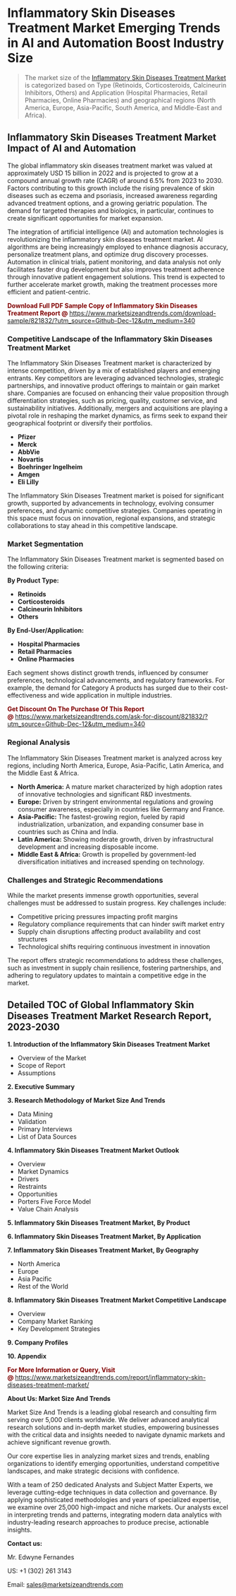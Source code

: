 <H1>Inflammatory Skin Diseases Treatment Market Emerging Trends in AI and Automation Boost Industry Size</H1><blockquote><p>The market size of the <a href="https://www.marketsizeandtrends.com/download-sample/821832/?utm_source=Github-Dec-12&amp;utm_medium=340" target="_blank">Inflammatory Skin Diseases Treatment Market </a>is categorized based on Type (Retinoids, Corticosteroids, Calcineurin Inhibitors, Others) and Application (Hospital Pharmacies, Retail Pharmacies, Online Pharmacies) and geographical regions (North America, Europe, Asia-Pacific, South America, and Middle-East and Africa).</p></blockquote><p><h2>Inflammatory Skin Diseases Treatment Market Impact of AI and Automation</h2><p>The global inflammatory skin diseases treatment market was valued at approximately USD 15 billion in 2022 and is projected to grow at a compound annual growth rate (CAGR) of around 6.5% from 2023 to 2030. Factors contributing to this growth include the rising prevalence of skin diseases such as eczema and psoriasis, increased awareness regarding advanced treatment options, and a growing geriatric population. The demand for targeted therapies and biologics, in particular, continues to create significant opportunities for market expansion.</p><p>The integration of artificial intelligence (AI) and automation technologies is revolutionizing the inflammatory skin diseases treatment market. AI algorithms are being increasingly employed to enhance diagnosis accuracy, personalize treatment plans, and optimize drug discovery processes. Automation in clinical trials, patient monitoring, and data analysis not only facilitates faster drug development but also improves treatment adherence through innovative patient engagement solutions. This trend is expected to further accelerate market growth, making the treatment processes more efficient and patient-centric.</p></p><p><strong><span style="color: #800000;">Download Full PDF Sample Copy of Inflammatory Skin Diseases Treatment Report @</span>&nbsp;</strong><a href="https://www.marketsizeandtrends.com/download-sample/821832/?utm_source=Github-Dec-12&amp;utm_medium=340">https://www.marketsizeandtrends.com/download-sample/821832/?utm_source=Github-Dec-12&amp;utm_medium=340</a></p><h3>Competitive Landscape of the Inflammatory Skin Diseases Treatment Market</h3><p>The Inflammatory Skin Diseases Treatment market is characterized by intense competition, driven by a mix of established players and emerging entrants. Key competitors are leveraging advanced technologies, strategic partnerships, and innovative product offerings to maintain or gain market share. Companies are focused on enhancing their value proposition through differentiation strategies, such as pricing, quality, customer service, and sustainability initiatives. Additionally, mergers and acquisitions are playing a pivotal role in reshaping the market dynamics, as firms seek to expand their geographical footprint or diversify their portfolios.</p><p><strong><p><ul><li>Pfizer </li><li> Merck </li><li> AbbVie </li><li> Novartis </li><li> Boehringer Ingelheim </li><li> Amgen </li><li> Eli Lilly</p></li></ul></p></strong></p><p>The Inflammatory Skin Diseases Treatment market is poised for significant growth, supported by advancements in technology, evolving consumer preferences, and dynamic competitive strategies. Companies operating in this space must focus on innovation, regional expansions, and strategic collaborations to stay ahead in this competitive landscape.</p><h3>Market Segmentation</h3><p>The Inflammatory Skin Diseases Treatment market is segmented based on the following criteria:</p><p><strong>By Product Type:</strong></p><p><strong><p><ul><li>Retinoids </li><li> Corticosteroids </li><li> Calcineurin Inhibitors </li><li> Others</p></li></ul></p></strong></p><p><strong>By End-User/Application:</strong></p><p><strong><p><ul><li>Hospital Pharmacies </li><li> Retail Pharmacies </li><li> Online Pharmacies</p></li></ul></p></strong></p><p>Each segment shows distinct growth trends, influenced by consumer preferences, technological advancements, and regulatory frameworks. For example, the demand for Category A products has surged due to their cost-effectiveness and wide application in multiple industries.</p><p><strong><span style="color: #800000;">Get Discount On The Purchase Of This Report @&nbsp;</span></strong><a href="https://www.marketsizeandtrends.com/ask-for-discount/821832/?utm_source=Github-Dec-12&amp;utm_medium=340">https://www.marketsizeandtrends.com/ask-for-discount/821832/?utm_source=Github-Dec-12&amp;utm_medium=340</a></p><h3>Regional Analysis</h3><p>The Inflammatory Skin Diseases Treatment market is analyzed across key regions, including North America, Europe, Asia-Pacific, Latin America, and the Middle East &amp; Africa.</p><ul><li><strong>North America:</strong> A mature market characterized by high adoption rates of innovative technologies and significant R&amp;D investments.</li><li><strong>Europe:</strong> Driven by stringent environmental regulations and growing consumer awareness, especially in countries like Germany and France.</li><li><strong>Asia-Pacific:</strong> The fastest-growing region, fueled by rapid industrialization, urbanization, and expanding consumer base in countries such as China and India.</li><li><strong>Latin America:</strong> Showing moderate growth, driven by infrastructural development and increasing disposable income.</li><li><strong>Middle East &amp; Africa:</strong> Growth is propelled by government-led diversification initiatives and increased spending on technology.</li></ul><h3>Challenges and Strategic Recommendations</h3><p>While the market presents immense growth opportunities, several challenges must be addressed to sustain progress. Key challenges include:</p><ul><li>Competitive pricing pressures impacting profit margins</li><li>Regulatory compliance requirements that can hinder swift market entry</li><li>Supply chain disruptions affecting product availability and cost structures</li><li>Technological shifts requiring continuous investment in innovation</li></ul><p>The report offers strategic recommendations to address these challenges, such as investment in supply chain resilience, fostering partnerships, and adhering to regulatory updates to maintain a competitive edge in the market.</p><h2>Detailed TOC of Global Inflammatory Skin Diseases Treatment Market Research Report, 2023-2030</h2><p><strong>1. Introduction of the Inflammatory Skin Diseases Treatment Market</strong></p><ul><li>Overview of the Market</li><li>Scope of Report</li><li>Assumptions&nbsp;</li></ul><p><strong>2. Executive Summary</strong></p><p><strong>3. Research Methodology of <strong>Market Size And Trends</strong></strong></p><ul><li>Data Mining</li><li>Validation</li><li>Primary Interviews</li><li>List of Data Sources&nbsp;</li></ul><p><strong>4. Inflammatory Skin Diseases Treatment Market Outlook</strong></p><ul><li>Overview</li><li>Market Dynamics</li><li>Drivers</li><li>Restraints</li><li>Opportunities</li><li>Porters Five Force Model</li><li>Value Chain Analysis&nbsp;</li></ul><p><strong>5. Inflammatory Skin Diseases Treatment Market, By Product</strong></p><p><strong>6. Inflammatory Skin Diseases Treatment Market, By Application</strong></p><p><strong>7. Inflammatory Skin Diseases Treatment Market, By Geography</strong></p><ul><li>North America</li><li>Europe</li><li>Asia Pacific</li><li>Rest of the World&nbsp;</li></ul><p><strong>8. Inflammatory Skin Diseases Treatment Market Competitive Landscape</strong></p><ul><li>Overview</li><li>Company Market Ranking</li><li>Key Development Strategies&nbsp;</li></ul><p><strong>9. Company Profiles</strong></p><p><strong>10. Appendix</strong></p><p><strong><span style="color: #800000;">For More Information or Query, Visit @&nbsp;</span></strong><a href="https://www.marketsizeandtrends.com/report/inflammatory-skin-diseases-treatment-market/">https://www.marketsizeandtrends.com/report/inflammatory-skin-diseases-treatment-market/</a></p><p></p><p><strong>About Us:&nbsp;Market Size And Trends</strong></p><p>Market Size And Trends&nbsp;is a leading global research and consulting firm serving over 5,000 clients worldwide. We deliver advanced analytical research solutions and in-depth market studies, empowering businesses with the critical data and insights needed to navigate dynamic markets and achieve significant revenue growth.</p><p>Our core expertise lies in analyzing market sizes and trends, enabling organizations to identify emerging opportunities, understand competitive landscapes, and make strategic decisions with confidence.</p><p>With a team of 250 dedicated Analysts and Subject Matter Experts, we leverage cutting-edge techniques in data collection and governance. By applying sophisticated methodologies and years of specialized expertise, we examine over 25,000 high-impact and niche markets. Our analysts excel in interpreting trends and patterns, integrating modern data analytics with industry-leading research approaches to produce precise, actionable insights.</p><p><strong>Contact us:</strong></p><p>Mr. Edwyne Fernandes</p><p>US: +1 (302) 261 3143</p><p>Email: <a href="mailto:sales@marketsizeandtrends.com">sales@marketsizeandtrends.com</a>&nbsp;</p>
